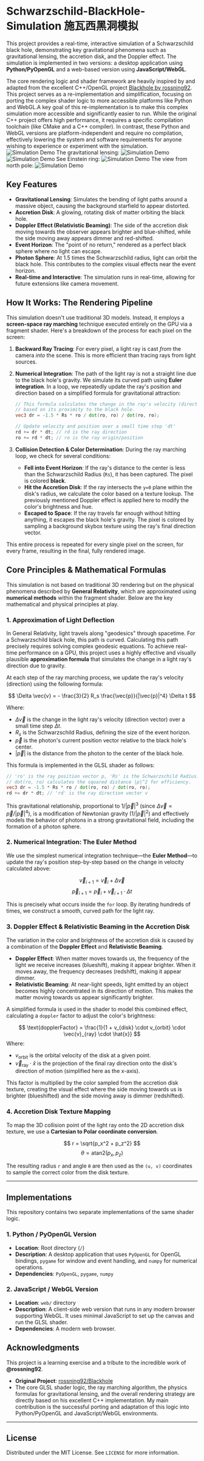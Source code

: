 # Schwarzschild-BlackHole-Simulation 施瓦西黑洞模拟

This project provides a real-time, interactive simulation of a Schwarzschild black hole, demonstrating key gravitational phenomena such as gravitational lensing, the accretion disk, and the Doppler effect. The simulation is implemented in two versions: a desktop application using **Python/PyOpenGL** and a web-based version using **JavaScript/WebGL**.

The core rendering logic and shader framework are heavily inspired by and adapted from the excellent C++/OpenGL project [Blackhole by rossning92](https://github.com/rossning92/Blackhole). This project serves as a re-implementation and simplification, focusing on porting the complex shader logic to more accessible platforms like Python and WebGL.A key goal of this re-implementation is to make this complex simulation more accessible and significantly easier to run. While the original C++ project offers high performance, it requires a specific compilation toolchain (like CMake and a C++ compiler). In contrast, these Python and WebGL versions are platform-independent and require no compilation, effectively lowering the system and software requirements for anyone wishing to experience or experiment with the simulation.
![Simulation Demo](black_hole_simulation_compressed.gif)
The gravitational lensing:
![Simulation Demo](Cover.png)
![Simulation Demo](Cover2.png)
See Einstein ring:
![Simulation Demo](Cover3.png)
The view from north pole:
![Simulation Demo](Cover4.png)

## Key Features

- **Gravitational Lensing**: Simulates the bending of light paths around a massive object, causing the background starfield to appear distorted.
- **Accretion Disk**: A glowing, rotating disk of matter orbiting the black hole.
- **Doppler Effect (Relativistic Beaming)**: The side of the accretion disk moving towards the observer appears brighter and blue-shifted, while the side moving away appears dimmer and red-shifted.
- **Event Horizon**: The "point of no return," rendered as a perfect black sphere where no light can escape.
- **Photon Sphere**: At 1.5 times the Schwarzschild radius, light can orbit the black hole. This contributes to the complex visual effects near the event horizon.
- **Real-time and Interactive**: The simulation runs in real-time, allowing for future extensions like camera movement.

## How It Works: The Rendering Pipeline

This simulation doesn't use traditional 3D models. Instead, it employs a **screen-space ray marching** technique executed entirely on the GPU via a fragment shader. Here's a breakdown of the process for each pixel on the screen:

1.  **Backward Ray Tracing**: For every pixel, a light ray is cast *from* the camera *into* the scene. This is more efficient than tracing rays from light sources.

2.  **Numerical Integration**: The path of the light ray is not a straight line due to the black hole's gravity. We simulate its curved path using **Euler integration**. In a loop, we repeatedly update the ray's position and direction based on a simplified formula for gravitational attraction:

    ```glsl
    // This formula calculates the change in the ray's velocity (direction)
    // based on its proximity to the black hole.
    vec3 dr = -1.5 * Rs * ro / dot(ro, ro) / dot(ro, ro);

    // Update velocity and position over a small time step 'dt'
    rd += dr * dt; // rd is the ray direction
    ro += rd * dt; // ro is the ray origin/position
    ```

3.  **Collision Detection & Color Determination**: During the ray marching loop, we check for several conditions:
    - **Fell into Event Horizon**: If the ray's distance to the center is less than the Schwarzschild Radius (`Rs`), it has been captured. The pixel is colored **black**.
    - **Hit the Accretion Disk**: If the ray intersects the `y=0` plane within the disk's radius, we calculate the color based on a texture lookup. The previously mentioned Doppler effect is applied here to modify the color's brightness and hue.
    - **Escaped to Space**: If the ray travels far enough without hitting anything, it escapes the black hole's gravity. The pixel is colored by sampling a background skybox texture using the ray's final direction vector.

This entire process is repeated for every single pixel on the screen, for every frame, resulting in the final, fully rendered image.

## Core Principles & Mathematical Formulas

This simulation is not based on traditional 3D rendering but on the physical phenomena described by **General Relativity**, which are approximated using **numerical methods** within the fragment shader. Below are the key mathematical and physical principles at play.

### 1. Approximation of Light Deflection

In General Relativity, light travels along "geodesics" through spacetime. For a Schwarzschild black hole, this path is curved. Calculating this path precisely requires solving complex geodesic equations. To achieve real-time performance on a GPU, this project uses a highly effective and visually plausible **approximation formula** that simulates the change in a light ray's direction due to gravity.

At each step of the ray marching process, we update the ray's velocity (direction) using the following formula:

$$
\Delta \vec{v} = - \frac{3}{2} R_s \frac{\vec{p}}{|\vec{p}|^4} \Delta t
$$

Where:

-   $\Delta \vec{v}$ is the change in the light ray's velocity (direction vector) over a small time step $\Delta t$.
-   $R_s$ is the Schwarzschild Radius, defining the size of the event horizon.
-   $\vec{p}$ is the photon's current position vector relative to the black hole's center.
-   $|\vec{p}|$ is the distance from the photon to the center of the black hole.

This formula is implemented in the GLSL shader as follows:

```glsl
// 'ro' is the ray position vector p, 'Rs' is the Schwarzschild Radius.
// dot(ro, ro) calculates the squared distance |p|^2 for efficiency.
vec3 dr = -1.5 * Rs * ro / dot(ro, ro) / dot(ro, ro);
rd += dr * dt; // 'rd' is the ray direction vector v
```

This gravitational relationship, proportional to $1/|\vec{p}|^3$ (since $\Delta \vec{v} \propto \vec{p}/|\vec{p}|^4$), is a modification of Newtonian gravity ($1/|\vec{p}|^2$) and effectively models the behavior of photons in a strong gravitational field, including the formation of a photon sphere.

### 2. Numerical Integration: The Euler Method

We use the simplest numerical integration technique—the **Euler Method**—to update the ray's position step-by-step based on the change in velocity calculated above:

$$
\vec{v}_{i+1} = \vec{v}_i + \Delta \vec{v}
$$
$$
\vec{p}_{i+1} = \vec{p}_i + \vec{v}_{i+1} \cdot \Delta t
$$

This is precisely what occurs inside the `for` loop. By iterating hundreds of times, we construct a smooth, curved path for the light ray.

### 3. Doppler Effect & Relativistic Beaming in the Accretion Disk

The variation in the color and brightness of the accretion disk is caused by a combination of the **Doppler Effect** and **Relativistic Beaming**.

- **Doppler Effect**: When matter moves towards us, the frequency of the light we receive increases (blueshift), making it appear brighter. When it moves away, the frequency decreases (redshift), making it appear dimmer.
- **Relativistic Beaming**: At near-light speeds, light emitted by an object becomes highly concentrated in its direction of motion. This makes the matter moving towards us appear significantly brighter.

A simplified formula is used in the shader to model this combined effect, calculating a `doppler` factor to adjust the color's brightness:

$$
\text{dopplerFactor} = \frac{1}{1 + v_{disk} \cdot v_{orbit} \cdot \vec{v}_{ray} \cdot \hat{x}}
$$
Where:

-   $v_{\text{orbit}}$ is the orbital velocity of the disk at a given point.
-   $\vec{v}_{\text{ray}} \cdot \hat{x}$ is the projection of the final ray direction onto the disk's direction of motion (simplified here as the x-axis).

This factor is multiplied by the color sampled from the accretion disk texture, creating the visual effect where the side moving towards us is brighter (blueshifted) and the side moving away is dimmer (redshifted).

### 4. Accretion Disk Texture Mapping

To map the 3D collision point of the light ray onto the 2D accretion disk texture, we use a **Cartesian to Polar coordinate conversion**.

$$
r = \sqrt{p_x^2 + p_z^2}
$$
$$
\theta = \text{atan2}(p_x, p_z)
$$

The resulting radius `r` and angle `θ` are then used as the `(u, v)` coordinates to sample the correct color from the disk texture.

---

## Implementations

This repository contains two separate implementations of the same shader logic.

### 1. Python / PyOpenGL Version

-   **Location**: Root directory (`/`)
-   **Description**: A desktop application that uses `PyOpenGL` for OpenGL bindings, `pygame` for window and event handling, and `numpy` for numerical operations.
-   **Dependencies**: `PyOpenGL`, `pygame`, `numpy`

### 2. JavaScript / WebGL Version

-   **Location**: `web/` directory
-   **Description**: A client-side web version that runs in any modern browser supporting WebGL. It uses minimal JavaScript to set up the canvas and run the GLSL shader.
-   **Dependencies**: A modern web browser.

## Acknowledgments

This project is a learning exercise and a tribute to the incredible work of **@rossning92**.

-   **Original Project**: [rossning92/Blackhole](https://github.com/rossning92/Blackhole)
-   The core GLSL shader logic, the ray marching algorithm, the physics formulas for gravitational lensing, and the overall rendering strategy are directly based on his excellent C++ implementation. My main contribution is the successful porting and adaptation of this logic into Python/PyOpenGL and JavaScript/WebGL environments.

---

## License

Distributed under the MIT License. See `LICENSE` for more information.









